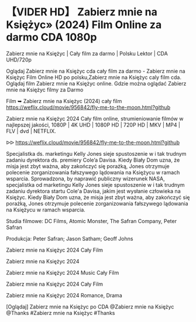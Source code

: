 # 【VIDER HD】 Zabierz mnie na Księżyc» (2024) Film Online za darmo CDA 1080p
	


Zabierz mnie na Księżyc | Cały film za darmo | Polsku Lektor | CDA UHD/720p

Oglądaj Zabierz mnie na Księżyc cda cały film za darmo - Zabierz mnie na Księżyc Film Online HD po polsku,Zabierz mnie na Księżyc caly film cda. Oglądaj film Zabierz mnie na Księżyc online. Gdzie można oglądać Zabierz mnie na Księżyc filmy za Darmo

Film ➥ Zabierz mnie na Księżyc (2024) cały film https://weflix.cloud/movie/956842/fly-me-to-the-moon.html?github

Zabierz mnie na Księżyc 2024 Cały film online, strumieniowanie filmów w najlepszej jakości, 1080P | 4K UHD | 1080P HD | 720P HD | MKV | MP4 | FLV | dvd | NETFLIX.

ᐅᐅ https://weflix.cloud/movie/956842/fly-me-to-the-moon.html?github

Specjalistka ds. marketingu Kelly Jones sieje spustoszenie w i tak trudnym zadaniu dyrektora ds. premiery Cole’a Davisa. Kiedy Biały Dom uzna, że ​​misja jest zbyt ważna, aby zakończyć się porażką, Jones otrzymuje polecenie zorganizowania fałszywego lądowania na Księżycu w ramach wsparcia. Sprowadzona, by naprawić publiczny wizerunek NASA, specjalistka od marketingu Kelly Jones sieje spustoszenie w i tak trudnym zadaniu dyrektora startu Cole'a Davisa, jakim jest wysłanie człowieka na Księżyc. Kiedy Biały Dom uzna, że ​​misja jest zbyt ważna, aby zakończyć się porażką, Jones otrzymuje polecenie zorganizowania fałszywego lądowania na Księżycu w ramach wsparcia.

Studia filmowe: DC Films, Atomic Monster, The Safran Company, Peter Safran

Produkcja: Peter Safran; Jason Satham; Geoff Johns

Zabierz mnie na Księżyc 2024 Cały Film

Zabierz mnie na Księżyc 2024

Zabierz mnie na Księżyc 2024 Music Cały Film

Zabierz mnie na Księżyc 2024 Cały Film

Zabierz mnie na Księżyc 2024 Romance, Drama

[Oglądaj] Zabierz mnie na Księżyc po CDA @Zabierz mnie na Księżyc @Thanks #Zabierz mnie na Księżyc #Thanks
